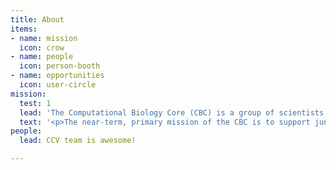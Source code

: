 ```yaml
---
title: About
items:
- name: mission
  icon: crow
- name: people
  icon: person-booth
- name: opportunities
  icon: user-circle
mission:
  test: 1
  lead: 'The Computational Biology Core (CBC) is a group of scientists, data scientists, and software engineers that support data-intensive research.'
  text: '<p>The near-term, primary mission of the CBC is to support junior Investigators in the analysis and interpretation of high-throughput DNA/RNA sequencing datasets, including data generated in their laboratories and large, publicly-available datasets. The Core also facilitates scientific interactions among the projects in the COBRE. The long-term goal of the CBC is to provide a sustainable resource to support data analysis challenges faced by genomic studies across Brown University and our Affiliated Hospitals. The Core also provides training for the broad research community to ensure the sustainability of the next cohort of junior investigators.</p>'
people:
  lead: CCV team is awesome!

---
```

